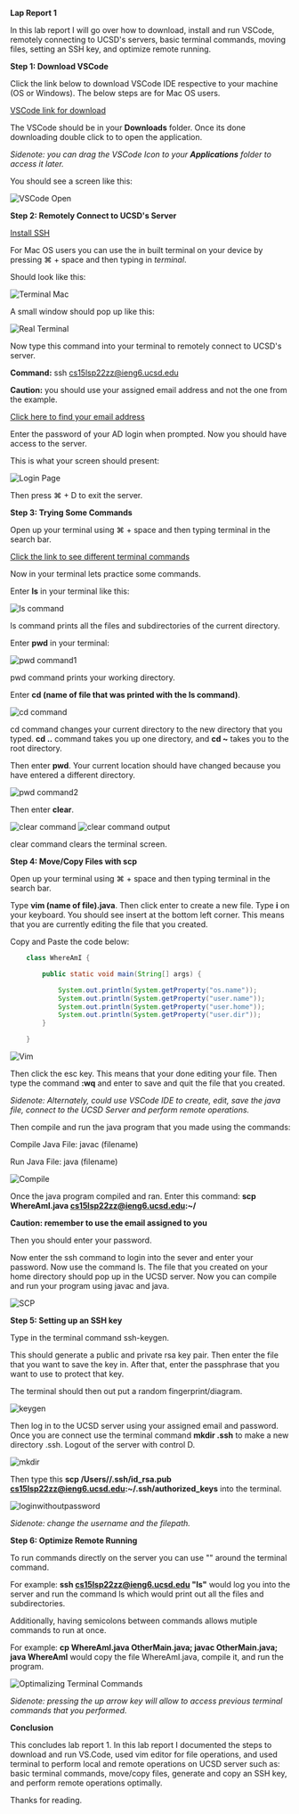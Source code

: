 **Lap Report 1** 

In this lab report I will go over how to download, install and run VSCode, remotely connecting to UCSD's servers, basic terminal commands, moving files, setting an SSH key, and optimize remote running. 

**Step 1: Download VSCode**

Click the link below to download VSCode IDE respective to your machine (OS or Windows). The below steps are for Mac OS users. 

[VSCode link for download](https://code.visualstudio.com/download)

The VSCode should be in your **Downloads** folder. Once its done downloading double click to to open the application. 

*Sidenote: you can drag the VSCode Icon to your **Applications** folder to access it later.*

You should see a screen like this: 

 ![VSCode Open](VSCodeOpen.png)

**Step 2: Remotely Connect to UCSD's Server**

[Install SSH](https://docs.microsoft.com/en-us/windows-server/administration/openssh/openssh_install_firstuse)

For Mac OS users you can use the in built terminal on your device by pressing ⌘ + space and then typing in *terminal*. 

Should look like this:

![Terminal Mac](Terminal.png)

A small window should pop up like this: 

![Real Terminal](RTerminal.png)

Now type this command into your terminal to remotely connect to UCSD's server. 

**Command:** ssh cs15lsp22zz@ieng6.ucsd.edu

**Caution:** you should use your assigned email address and not the one from the example. 

[Click here to find your email address](https://students.ucsd.edu/campus-services/technology/computers/index.html)

Enter the password of your AD login when prompted. Now you should have access to the server. 

This is what your screen should present:

![Login Page](Login.png)

Then press ⌘ + D to exit the server.

**Step 3: Trying Some Commands**

Open up your terminal using ⌘ + space and then typing terminal in the search bar.

[Click the link to see different terminal commands](https://www.makeuseof.com/tag/mac-terminal-commands-cheat-sheet/)

Now in your terminal lets practice some commands.

Enter **ls** in your terminal like this:

![ls command](LsCommand.png)

ls command prints all the files and subdirectories of the current directory. 

Enter **pwd** in your terminal:

![pwd command1](PWD1.png)

pwd command prints your working directory. 

Enter **cd (name of file that was printed with the ls command)**.

![cd command](CD.png)

cd command changes your current directory to the new directory that you typed. **cd ..** command takes you up one directory, and **cd ~** takes you to the root directory. 

Then enter **pwd**. Your current location should have changed because you have entered a different directory. 

![pwd command2](PWD2.png)

Then enter **clear**.

![clear command](Clear1.png)
![clear command output](Clear.png)

clear command clears the terminal screen. 

**Step 4: Move/Copy Files with scp**

Open up your terminal using ⌘ + space and then typing terminal in the search bar. 

Type **vim (name of file).java**. Then click enter to create a new file. Type **i** on your keyboard. You should see insert at the bottom left corner. This means that you are currently editing the file that you created. 


Copy and Paste the code below: 
```java
    class WhereAmI {

        public static void main(String[] args) {

            System.out.println(System.getProperty("os.name"));
            System.out.println(System.getProperty("user.name"));
            System.out.println(System.getProperty("user.home"));
            System.out.println(System.getProperty("user.dir"));
        }

    }
```

![Vim](Vim.png) 

Then click the esc key. This means that your done editing your file. Then type the command **:wq** and enter to save and quit the file that you created. 

*Sidenote: Alternately, could use VSCode IDE to create, edit, save the java file, connect to the UCSD Server and perform remote operations.*

Then compile and run the java program that you made using the commands: 

Compile Java File: javac (filename)

Run Java File: java (filename)

![Compile](JavaC1.png) 

Once the java program compiled and ran. Enter this command: **scp WhereAmI.java cs15lsp22zz@ieng6.ucsd.edu:~/**

**Caution: remember to use the email assigned to you** 

Then you should enter your password. 

Now enter the ssh command to login into the sever and enter your password. Now use the command ls. The file that you created on your home directory should pop up in the UCSD server. Now you can compile and run your program using javac and java. 

![SCP](SCP.png) 

**Step 5: Setting up an SSH key** 

Type in the terminal command ssh-keygen. 

This should generate a public and private rsa key pair. Then enter the file that you want to save the key in. After that,  enter the passphrase that you want to use to protect that key. 

The terminal should then out put a random fingerprint/diagram. 

![keygen](Keygen.png)

Then log in to the UCSD server using your assigned email and password. Once you are connect use the terminal command **mkdir .ssh** to make a new directory .ssh. Logout of the server with control D.

![mkdir](mkdir.png)

Then type this **scp /Users/<user-name>/.ssh/id_rsa.pub cs15lsp22zz@ieng6.ucsd.edu:~/.ssh/authorized_keys** into the terminal. 

![loginwithoutpassword](LoginWithoutPassword.png)

*Sidenote: change the username and the filepath.* 

**Step 6: Optimize Remote Running** 

To run commands directly on the server you can use "" around the terminal command.

For example: 
**ssh cs15lsp22zz@ieng6.ucsd.edu "ls"** would log you into the server and run the command ls which would print out all the files and subdirectories. 

Additionally, having semicolons between commands allows mutiple commands to run at once.

For example: 
**cp WhereAmI.java OtherMain.java; javac OtherMain.java; java WhereAmI** would copy the file WhereAmI.java, compile it, and run the program. 

![Optimalizing Terminal Commands](OptimizingTerminal.png)

*Sidenote: pressing the up arrow key will allow to access previous terminal commands that you performed.*

**Conclusion**

This concludes lab report 1. In this lab report I documented the steps to download and run VS.Code, used vim editor for file operations, and used terminal to perform local and remote operations on UCSD server such as: basic terminal commands, move/copy files, generate and copy an SSH key, and perform remote operations optimally. 

Thanks for reading. 







